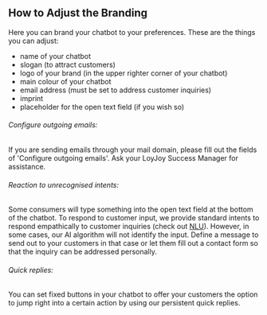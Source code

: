 ## How to Adjust the Branding

Here you can brand your chatbot to your preferences. These are the things you can adjust:

- name of your chatbot
- slogan (to attract customers)
- logo of your brand (in the upper righter corner of your chatbot)
- main colour of your chatbot
- email address (must be set to address customer inquiries)
- imprint
- placeholder for the open text field (if you wish so)

###### Configure outgoing emails:
If you are sending emails through your mail domain, please fill out the fields of 'Configure outgoing emails'. Ask your LoyJoy Success Manager for assistance.

###### Reaction to unrecognised intents:
Some consumers will type something into the open text field at the bottom of the chatbot. To respond to customer input, we provide standard intents to respond empathically to customer inquiries (check out [NLU](https://cloud.loyjoy.com/manager/nlu)). However, in some cases, our AI algorithm will not identify the input. Define a message to send out to your customers in that case or let them fill out a contact form so that the inquiry can be addressed personally.


###### Quick replies:
You can set fixed buttons in your chatbot to offer your customers the option to jump right into a certain action by using our persistent quick replies.


